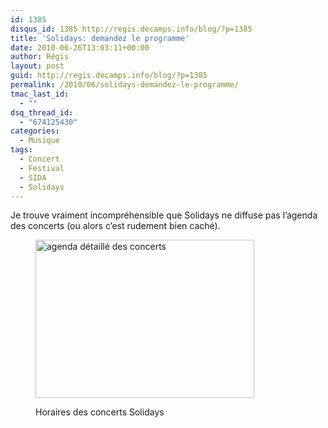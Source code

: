 ```yaml
---
id: 1385
disqus_id: 1385 http://regis.decamps.info/blog/?p=1385
title: 'Solidays: demandez le programme'
date: 2010-06-26T13:03:11+00:00
author: Régis
layout: post
guid: http://regis.decamps.info/blog/?p=1385
permalink: /2010/06/solidays-demandez-le-programme/
tmac_last_id:
  - ""
dsq_thread_id:
  - "674125430"
categories:
  - Musique
tags:
  - Concert
  - Festival
  - SIDA
  - Solidays
---
```

Je trouve vraiment incompréhensible que Solidays ne diffuse pas l’agenda des concerts (ou alors c’est rudement bien caché).<figure id="attachment_1386" style="width: 350px" class="wp-caption alignnone">

[<img src="http://regis.decamps.info/blog/wp-content/uploads/2010/06/Scan-350x253.jpg" alt="agenda détaillé des concerts" title="Programmation Solidays" width="350" height="253" class="size-medium wp-image-1386" srcset="http://regis.decamps.info/blog/wp-content/uploads/2010/06/Scan-350x253.jpg 350w, http://regis.decamps.info/blog/wp-content/uploads/2010/06/Scan-1024x741.jpg 1024w" sizes="(max-width: 350px) 100vw, 350px" />](http://regis.decamps.info/blog/wp-content/uploads/2010/06/Scan.jpeg)<figcaption class="wp-caption-text">Horaires des concerts Solidays</figcaption></figure>

